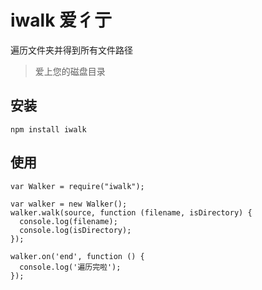 iwalk 爱彳亍
=========
遍历文件夹并得到所有文件路径

> 爱上您的磁盘目录

## 安装

```
npm install iwalk
```
## 使用

```
var Walker = require("iwalk");

var walker = new Walker();
walker.walk(source, function (filename, isDirectory) {
  console.log(filename);
  console.log(isDirectory);
});

walker.on('end', function () {
  console.log('遍历完啦');
});
```
